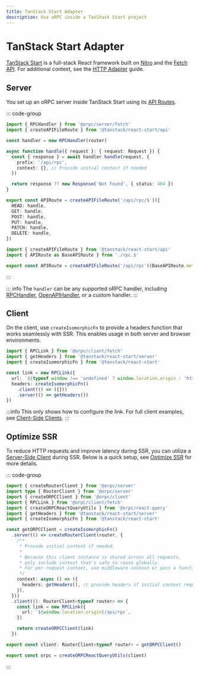 ```yaml
---
title: TanStack Start Adapter
description: Use oRPC inside a TanStack Start project
---
```


# TanStack Start Adapter

[TanStack Start](https://tanstack.com/start) is a full-stack React framework built on [Nitro](https://nitro.build/) and the [Fetch API](https://developer.mozilla.org/en-US/docs/Web/API/Fetch_API). For additional context, see the [HTTP Adapter](/docs/adapters/http) guide.

## Server

You set up an oRPC server inside TanStack Start using its [API Routes](https://tanstack.com/start/latest/docs/framework/react/api-routes).

::: code-group

```ts [app/routes/api/rpc.$.ts]
import { RPCHandler } from '@orpc/server/fetch'
import { createAPIFileRoute } from '@tanstack/react-start/api'

const handler = new RPCHandler(router)

async function handle({ request }: { request: Request }) {
  const { response } = await handler.handle(request, {
    prefix: '/api/rpc',
    context: {}, // Provide initial context if needed
  })

  return response ?? new Response('Not Found', { status: 404 })
}

export const APIRoute = createAPIFileRoute('/api/rpc/$')({
  HEAD: handle,
  GET: handle,
  POST: handle,
  PUT: handle,
  PATCH: handle,
  DELETE: handle,
})
```

```ts [app/routes/api/rpc.ts]
import { createAPIFileRoute } from '@tanstack/react-start/api'
import { APIRoute as BaseAPIRoute } from './rpc.$'

export const APIRoute = createAPIFileRoute('/api/rpc')(BaseAPIRoute.methods)
```

:::

::: info
The `handler` can be any supported oRPC handler, including [RPCHandler](/docs/rpc-handler), [OpenAPIHandler](/docs/openapi/openapi-handler), or a custom handler.
:::

## Client

On the client, use `createIsomorphicFn` to provide a headers function that works seamlessly with SSR. This enables usage in both server and browser environments.

```ts
import { RPCLink } from '@orpc/client/fetch'
import { getHeaders } from '@tanstack/react-start/server'
import { createIsomorphicFn } from '@tanstack/react-start'

const link = new RPCLink({
  url: `${typeof window !== 'undefined' ? window.location.origin : 'http://localhost:3000'}/api/rpc`,
  headers: createIsomorphicFn()
    .client(() => ({}))
    .server(() => getHeaders())
})
```

:::info
This only shows how to configure the link. For full client examples, see [Client-Side Clients](/docs/client/client-side).
:::

## Optimize SSR

To reduce HTTP requests and improve latency during SSR, you can utilize a [Server-Side Client](/docs/client/server-side) during SSR. Below is a quick setup, see [Optimize SSR](/docs/best-practices/optimize-ssr) for more details.

::: code-group

```ts [app/lib/orpc.ts]
import { createRouterClient } from '@orpc/server'
import type { RouterClient } from '@orpc/server'
import { createORPCClient } from '@orpc/client'
import { RPCLink } from '@orpc/client/fetch'
import { createORPCReactQueryUtils } from '@orpc/react-query'
import { getHeaders } from '@tanstack/react-start/server'
import { createIsomorphicFn } from '@tanstack/react-start'

const getORPCClient = createIsomorphicFn()
  .server(() => createRouterClient(router, {
    /**
     * Provide initial context if needed.
     *
     * Because this client instance is shared across all requests,
     * only include context that's safe to reuse globally.
     * For per-request context, use middleware context or pass a function as the initial context.
     */
    context: async () => ({
      headers: getHeaders(), // provide headers if initial context required
    }),
  }))
  .client((): RouterClient<typeof router> => {
    const link = new RPCLink({
      url: `${window.location.origin}/api/rpc`,
    })

    return createORPCClient(link)
  })

export const client: RouterClient<typeof router> = getORPCClient()

export const orpc = createORPCReactQueryUtils(client)
```

:::
